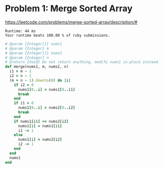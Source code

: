 # Problem 1: Merge Sorted Array

https://leetcode.com/problems/merge-sorted-array/description/#

```
Runtime: 44 ms
Your runtime beats 100.00 % of ruby submissions.
```

```ruby
# @param {Integer[]} nums1
# @param {Integer} m
# @param {Integer[]} nums2
# @param {Integer} n
# @return {Void} Do not return anything, modify nums1 in-place instead.
def merge(nums1, m, nums2, n)
  i1 = m - 1
  i2 = n - 1
  (m + n - 1).downto(0) do |i|
    if i2 < 0
      nums1[0..i] = nums1[0..i1]
      break
    end
    if i1 < 0
      nums1[0..i] = nums2[0..i2]
      break
    end
    if nums1[i1] >= nums2[i2]
      nums1[i] = nums1[i1]
      i1 -= 1
    else
      nums1[i] = nums2[i2]
      i2 -= 1
    end
  end
  nums1
end
```

